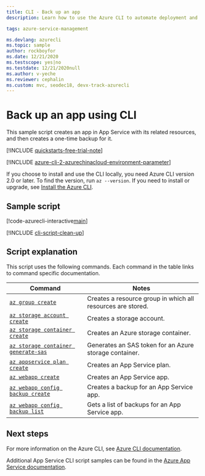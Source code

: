 ```yaml
---
title: CLI - Back up an app
description: Learn how to use the Azure CLI to automate deployment and management of your App Service app. This sample shows how to back up an app.

tags: azure-service-management

ms.devlang: azurecli
ms.topic: sample
author: rockboyfor
ms.date: 12/21/2020
ms.testscope: yes|no
ms.testdate: 12/21/2020null
ms.author: v-yeche
ms.reviewer: cephalin
ms.custom: mvc, seodec18, devx-track-azurecli
---
```


# Back up an app using CLI

This sample script creates an app in App Service with its related resources, and then creates a one-time backup for it. 

[!INCLUDE [quickstarts-free-trial-note](../../../includes/quickstarts-free-trial-note.md)]

[!INCLUDE [azure-cli-2-azurechinacloud-environment-parameter](../../../includes/azure-cli-2-azurechinacloud-environment-parameter.md)]

If you choose to install and use the CLI locally, you need Azure CLI version 2.0 or later. To find the version, run `az --version`. If you need to install or upgrade, see [Install the Azure CLI](https://docs.azure.cn/cli/install-azure-cli).

## Sample script

[!code-azurecli-interactive[main](../../../cli_scripts/app-service/backup-onetime/backup-onetime.sh?highlight=3-7 "Back up an app")]

[!INCLUDE [cli-script-clean-up](../../../includes/cli-script-clean-up.md)]

## Script explanation

This script uses the following commands. Each command in the table links to command specific documentation.

| Command | Notes |
|---|---|
| [`az group create`](https://docs.azure.cn/cli/group#az_group_create) | Creates a resource group in which all resources are stored. |
| [`az storage account create`](https://docs.azure.cn/cli/storage/account#az_storage_account_create) | Creates a storage account. |
| [`az storage container create`](https://docs.azure.cn/cli/storage/container#az_storage_container_create) | Creates an Azure storage container. |
| [`az storage container generate-sas`](https://docs.azure.cn/cli/storage/container#az_storage_container_generate_sas) | Generates an SAS token for an Azure storage container.  |
| [`az appservice plan create`](https://docs.azure.cn/cli/appservice/plan#az_appservice_plan_create) | Creates an App Service plan. |
| [`az webapp create`](https://docs.azure.cn/cli/webapp#az_webapp_create) | Creates an App Service app. |
| [`az webapp config backup create`](https://docs.azure.cn/cli/webapp/config/backup#az_webapp_config_backup_create) | Creates a backup for an App Service app. |
| [`az webapp config backup list`](https://docs.azure.cn/cli/webapp/config/backup#az_webapp_config_backup_list) | Gets a list of backups for an App Service app. |

## Next steps

For more information on the Azure CLI, see [Azure CLI documentation](https://docs.azure.cn/cli).

Additional App Service CLI script samples can be found in the [Azure App Service documentation](../samples-cli.md).



<!-- Update_Description: new article about cli backup onetime -->
<!--NEW.date: 12/21/2020-->